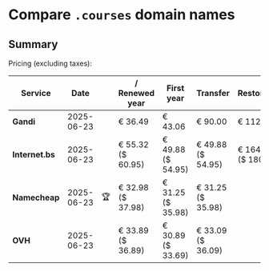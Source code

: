 # Compare `.courses` domain names

## Summary

Pricing (excluding taxes):

| Service | Date |  | / Renewed year | First year | Transfer | Restoration |
|--|--|--|--|--|--|--|
| **Gandi** | 2025-06-23 |  | € 36.49 | € 43.06 | € 90.00 | € 112.66 |
| **Internet.bs** | 2025-06-23 |  | € 55.32<br>($ 60.95) | € 49.88<br>($ 54.95) | € 49.88<br>($ 54.95) | € 164.25<br>($ 180.95) |
| **Namecheap** | 2025-06-23 | 🏆 | € 32.98<br>($ 37.98) | € 31.25<br>($ 35.98) | € 31.25<br>($ 35.98) |  |
| **OVH** | 2025-06-23 |  | € 33.89<br>($ 36.89) | € 30.89<br>($ 33.69) | € 33.09<br>($ 36.09) |  |
